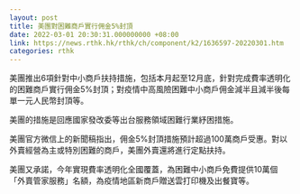 ```yaml
---
layout: post
title: 美團對困難商戶實行佣金5%封頂
date: 2022-03-01 20:30:31.000000000 +08:00
link: https://news.rthk.hk/rthk/ch/component/k2/1636597-20220301.htm
categories: rthk
---
```


美團推出6項針對中小商戶扶持措施，包括本月起至12月底，針對完成費率透明化的困難商戶實行佣金5%封頂；對疫情中高風險困難中小商戶佣金減半且減半後每單一元人民幣封頂等。

美團的措施是回應國家發改委等出台服務領域困難行業紓困措施。

美團官方微信上的新聞稿指出，佣金5%封頂措施預計超過100萬商戶受惠。對以外賣經營為主或特別困難的商戶，美團外賣還將進行定點扶持。

美團又承諾，今年實現費率透明化全國覆蓋，為困難中小商戶免費提供10萬個「外賣管家服務」名額，為疫情地區新商戶贈送雲打印機及出餐寶等。

